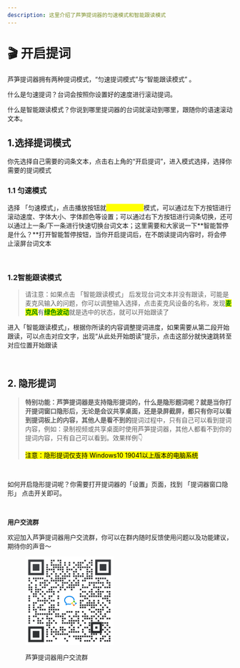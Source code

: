 ```yaml
---
description: 这里介绍了芦笋提词器的匀速模式和智能跟读模式
---
```


# 🎬 开启提词

芦笋提词器拥有两种提词模式，“匀速提词模式”与“智能跟读模式” 。

什么是匀速提词？台词会按照你设置好的速度进行滚动提词。

什么是智能跟读模式？你说到哪里提词器的台词就滚动到哪里，跟随你的语速滚动文本。

## 1.选择提词模式

你先选择自己需要的词条文本，点击右上角的“开启提词”，进入模式选择，选择你需要的提词模式

### 1.1 匀速模式

选择 「匀速模式」，点击播放按钮就<mark style="color:yellow;">**开启匀速提词**</mark>模式，可以通过左下方按钮进行滚动速度、字体大小、字体颜色等设置；可以通过右下方按钮进行词条切换，还可以通过上一条/下一条进行快速切换台词文本；这里需要和大家说一下**智能暂停是什么？**打开智能暂停按钮，当你开启提词后，在不朗读提词内容时，将会停止滚屏台词文本

<figure><img src="../.gitbook/assets/yunsumoshi.gif" alt=""><figcaption></figcaption></figure>

### 1.2智能跟读模式

> 请注意：如果点击 「智能跟读模式」 后发现台词文本并没有跟读，可能是麦克风输入的问题，你可以调整输入选择，点击麦克风设备的名称，发现<mark style="color:green;">**麦克风**</mark>有<mark style="color:green;">**绿色波动**</mark>就是选中的状态，就可以开始跟读了

进入「智能跟读模式」，根据你所读的内容调整提词进度，如果需要从第二段开始跟读，可以点击对应文字，出现“从此处开始朗读”提示，点击这部分就快速跳转至对应位置开始跟读

<figure><img src="../.gitbook/assets/airead.gif" alt=""><figcaption></figcaption></figure>



## 2. 隐形提词

> **特别功能：芦笋提词器是支持隐形提词的，什么是隐形题词呢？就是当你打开提词窗口隐形后，无论是会议共享桌面，还是录屏截屏，都只有你可以看到提词板上的内容，其他人是看不到的**提词过程中，只有自己可以看到提词内容，例如：录制视频或共享桌面时使用芦笋提词器，其他人都看不到你的提词内容，只有自己可以看到。效果样例👇
>
> <mark style="background-color:yellow;">注意：隐形提词仅支持 Windows10 19041以上版本的电脑系统</mark>

<figure><img src="../.gitbook/assets/yinxingtici.gif" alt=""><figcaption></figcaption></figure>

如何开启隐形提词呢？你需要打开提词器的「设置」页面，找到 「提词器窗口隐形」 点击开关即可。

<figure><img src="../.gitbook/assets/yxtici.gif" alt=""><figcaption></figcaption></figure>

**用户交流群**

欢迎加入芦笋提词器用户交流群，你可以在群内随时反馈使用问题以及功能建议，期待你的声音～

<figure><img src="../.gitbook/assets/quncode.png" alt="" width="198"><figcaption><p>芦笋提词器用户交流群</p></figcaption></figure>
